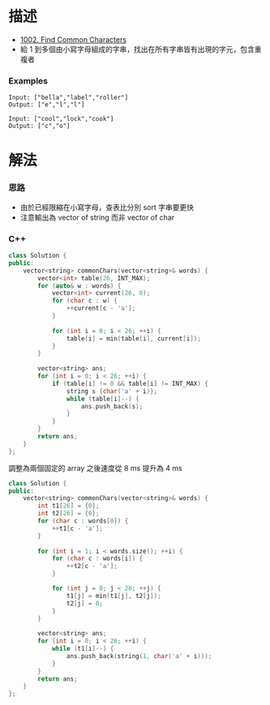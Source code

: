 # 描述
- [1002. Find Common Characters](https://leetcode.com/problems/find-common-characters/)
- 給 1 到多個由小寫字母組成的字串，找出在所有字串皆有出現的字元，包含重複者

### Examples
```
Input: ["bella","label","roller"]
Output: ["e","l","l"]
```

```
Input: ["cool","lock","cook"]
Output: ["c","o"]
```

# 解法
### 思路
- 由於已經限縮在小寫字母，查表比分別 sort 字串要更快
- 注意輸出為 vector of string 而非 vector of char

### C++
```cpp
class Solution {
public:
    vector<string> commonChars(vector<string>& words) {
        vector<int> table(26, INT_MAX);
        for (auto& w : words) {
            vector<int> current(26, 0);
            for (char c : w) {
                ++current[c - 'a'];
            }
            
            for (int i = 0; i < 26; ++i) {
                table[i] = min(table[i], current[i]);
            }
        }
        
        vector<string> ans;
        for (int i = 0; i < 26; ++i) {
            if (table[i] != 0 && table[i] != INT_MAX) {
                string s {char('a' + i)};
                while (table[i]--) {
                    ans.push_back(s);
                }
            }
        }
        return ans;
    }
};
```

調整為兩個固定的 array 之後速度從 8 ms 提升為 4 ms

```cpp
class Solution {
public:
    vector<string> commonChars(vector<string>& words) {
        int t1[26] = {0};
        int t2[26] = {0};
        for (char c : words[0]) {
            ++t1[c - 'a'];
        }
        
        for (int i = 1; i < words.size(); ++i) {
            for (char c : words[i]) {
                ++t2[c - 'a'];
            }

            for (int j = 0; j < 26; ++j) {
                t1[j] = min(t1[j], t2[j]);
                t2[j] = 0;
            }
        }
        
        vector<string> ans;
        for (int i = 0; i < 26; ++i) {
            while (t1[i]--) {
                ans.push_back(string(1, char('a' + i)));
            }
        }
        return ans;
    }
};
```